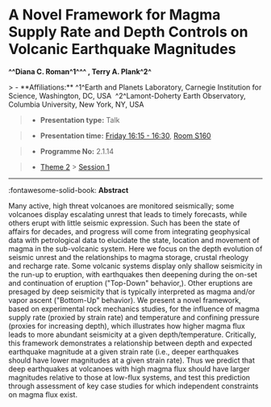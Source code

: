 # A Novel Framework for Magma Supply Rate and Depth Controls on Volcanic Earthquake Magnitudes

**^^Diana C. Roman^1^^^ , Terry A. Plank^2^**

<!-- more -->> - **Affiliations:** ^1^Earth and Planets Laboratory, Carnegie Institution for Science, Washington, DC, USA  ^2^Lamont-Doherty Earth Observatory, Columbia University, New York, NY, USA 

> - **Presentation type:** Talk

> - **Presentation time:** [Friday 16:15 - 16:30](../sessions_comparison.md#__tabbed_4_2), [Room S160](../maps_venue.md#__tabbed_1_2)

> - **Programme No:** 2.1.14

> - [Theme 2](../theme2.md) > [Session 1](../sessions/session-2-1.md)

--- 

:fontawesome-solid-book: **Abstract**

Many active, high threat volcanoes are monitored seismically; some volcanoes display escalating unrest that leads to timely forecasts, while others erupt with little seismic expression. Such has been the state of affairs for decades, and progress will come from integrating geophysical data with petrological data to elucidate the state, location and movement of magma in the sub-volcanic system. Here we focus on the depth evolution of seismic unrest and the relationships to magma storage, crustal rheology and recharge rate. Some volcanic systems display only shallow seismicity in the run-up to eruption, with earthquakes then deepening during the on-set and continuation of eruption ("Top-Down" behavior,). Other eruptions are presaged by deep seismicity that is typically interpreted as magma and/or vapor ascent ("Bottom-Up" behavior). We present a novel framework, based on experimental rock mechanics studies, for the influence of magma supply rate (proxied by strain rate) and temperature and confining pressure (proxies for increasing depth), which illustrates how higher magma flux leads to more abundant seismicity at a given depth/temperature. Critically, this framework demonstrates a relationship between depth and expected earthquake magnitude at a given strain rate (i.e., deeper earthquakes should have lower magnitudes at a given strain rate). Thus we predict that deep earthquakes at volcanoes with high magma flux should have larger magnitudes relative to those at low-flux systems, and test this prediction through assessment of key case studies for which independent constraints on magma flux exist.

